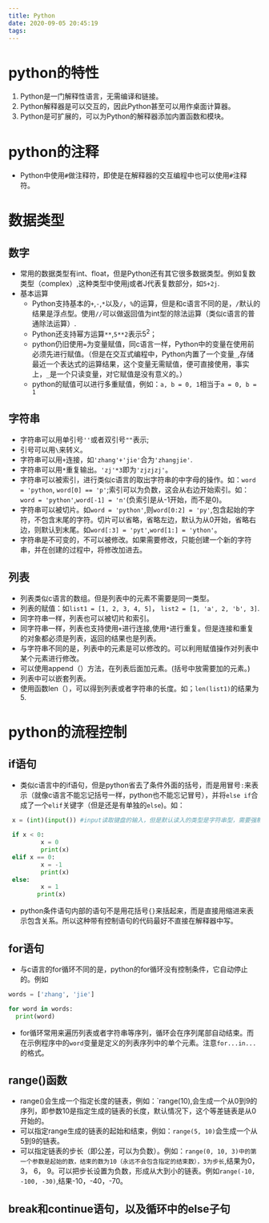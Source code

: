 ```yaml
---
title: Python
date: 2020-09-05 20:45:19
tags:
---
```

# python的特性

1. Python是一门解释性语言，无需编译和链接。
2. Python解释器是可以交互的，因此Python甚至可以用作桌面计算器。
3. Python是可扩展的，可以为Python的解释器添加内置函数和模块。

# python的注释

* Python中使用`#`做注释符，即使是在解释器的交互编程中也可以使用`#`注释符。

# 数据类型

## 数字

* 常用的数据类型有int、float，但是Python还有其它很多数据类型。例如复数类型（complex）,这种类型中使用j或者J代表复数部分，如`5+2j`.
* 基本运算
  * Python支持基本的`+`,`-`,`*`以及`/`，`%`的运算，但是和c语言不同的是，`/`默认的结果是浮点型。使用`//`可以做返回值为int型的除法运算（类似c语言的普通除法运算）.
  * Python还支持幂方运算`**`,`5**2`表示$5^2$；
  * python仍旧使用`=`为变量赋值，同c语言一样，Python中的变量在使用前必须先进行赋值。（但是在交互式编程中，Python内置了一个变量`_`,存储最近一个表达式的运算结果，这个变量无需赋值，便可直接使用，事实上，`_`是一个只读变量，对它赋值是没有意义的。）
  * python的赋值可以进行多重赋值，例如：`a, b = 0, 1`相当于`a = 0, b = 1`

## 字符串

* 字符串可以用单引号`''`或者双引号`""`表示;
* 引号可以用`\`来转义。
* 字符串可以用`+`连接，如`'zhang'+'jie'`合为`'zhangjie'`.
* 字符串可以用`*`重复输出。`'zj'*3`即为`'zjzjzj'`。
* 字符串可以被索引，进行类似c语言的取出字符串的中字母的操作。如：`word = 'python`, `word[0] == 'p'`;索引可以为负数，这会从右边开始索引。如：`word = 'python'`,`word[-1] = 'n'`(负索引是从-1开始，而不是0)。
* 字符串可以被切片。如`word = 'python'`,则`word[0:2] = 'py'`,包含起始的字符，不包含末尾的字符。切片可以省略，省略左边，默认为从0开始，省略右边，则默认到末尾。如`word[:3] = 'pyt'`,`word[1:] = 'ython'`。
* 字符串是不可变的，不可以被修改。如果需要修改，只能创建一个新的字符串，并在创建的过程中，将修改加进去。

## 列表

* 列表类似c语言的数组。但是列表中的元素不需要是同一类型。
* 列表的赋值：如`list1 = [1, 2, 3, 4, 5]`， `list2 = [1, 'a', 2, 'b', 3]`.
* 同字符串一样，列表也可以被切片和索引。
* 同字符串一样，列表也支持使用`+`进行连接,使用`*`进行重复。但是连接和重复的对象都必须是列表，返回的结果也是列表。
* 与字符串不同的是，列表中的元素是可以修改的。可以利用赋值操作对列表中某个元素进行修改。
* 可以使用append（）方法，在列表后面加元素。(括号中放需要加的元素。)
* 列表中可以嵌套列表。
* 使用函数len（），可以得到列表或者字符串的长度。如；`len(list1)`的结果为5.
  
# python的流程控制

## if语句

* 类似c语言中的if语句，但是python省去了条件外面的括号，而是用冒号`:`来表示（就像c语言不能忘记括号一样，python也不能忘记冒号），并将`else if`合成了一个`elif`关键字（但是还是有单独的`else`)。如：
```python
 x = (int)(input()) #input读取键盘的输入，但是默认读入的类型是字符串型，需要强制转换为数字整型
 
 if x < 0:
         x = 0
         print(x)
 elif x == 0:
         x = -1
         print(x)
 else:
         x = 1
        print(x)
```

* python条件语句内部的语句不是用花括号`{}`来括起来，而是直接用缩进来表示包含关系。所以这种带有控制语句的代码最好不直接在解释器中写。

## for语句

* 与c语言的for循环不同的是，python的for循环没有控制条件，它自动停止的。例如
```python 
words = ['zhang', 'jie']

for word in words:
  print(word)
```
* for循环常用来遍历列表或者字符串等序列，循环会在序列尾部自动结束。而在示例程序中的`word`变量是定义的列表序列中的单个元素。注意`for...in...`的格式。

## range()函数

* range()会生成一个指定长度的链表，例如：`range(10),会生成一个从0到9的序列，即参数10是指定生成的链表的长度，默认情况下，这个等差链表是从0开始的。
* 可以指定range生成的链表的起始和结束，例如：`range(5, 10)`会生成一个从5到9的链表。
* 可以指定链表的步长（即公差，可以为负数）。例如：`range(0, 10, 3)中的第一个参数是起始的数，结束的数为10（永远不会包含指定的结束数），3为步长`,结果为0， 3， 6， 9。可以把步长设置为负数，形成从大到小的链表。例如`range(-10, -100, -30)`,结果-10，-40，-70。

## break和continue语句，以及循环中的else子句







